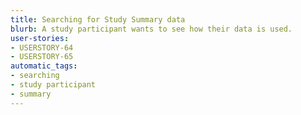 ```yaml
---
title: Searching for Study Summary data
blurb: A study participant wants to see how their data is used.
user-stories:
- USERSTORY-64
- USERSTORY-65
automatic_tags:
- searching
- study participant
- summary
---
```

